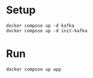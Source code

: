# Setup
```
docker compose up -d kafka
docker compose up -d init-kafka
```
# Run
```
docker compose up app
```
